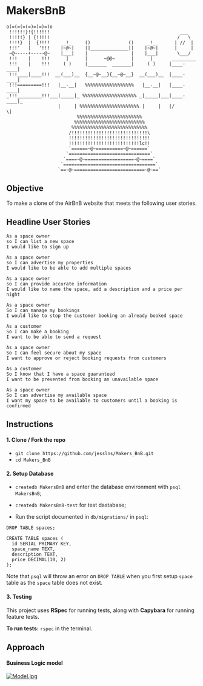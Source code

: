 MakersBnB
========
```
o(=(=(=(=)=)=)=)o
 !!!!!!}!{!!!!!!                                                ___
 !!!!!} | {!!!!!                                               /   \
 !!!!}  |  {!!!!     _!_     ()              ()     _!_       | //  |
 !!!'   |   '!!!    |~@~|    ||______________||    |~@~|      |     |
 ~@~----+----~@~    |___|    |                |    |___|       \___/
 !!!    |    !!!      |      |      ~@@~      |      |       _________
 !!!    |    !!!     ( )     |_______  _______|     ( )     |____-____|
 !!!____|____!!!  __(___)__  {__~@~__}{__~@~__}  __(___)__  |____-____|
 !!!=========!!!   |__-__|   %%%%%%%%%%%%%%%%%%   |__-__|   |____-____|
_!!!_________!!!___|_____|_ %%%%%%%%%%%%%%%%%%%% _|_____|___|____-____|_
                   |     | %%%%%%%%%%%%%%%%%%%%%% |     |   |/       \|
                          %%%%%%%%%%%%%%%%%%%%%%%%
                         %%%%%%%%%%%%%%%%%%%%%%%%%%
                        %%%%%%%%%%%%%%%%%%%%%%%%%%%%
                       /!!!!!!!!!!!!!!!!!!!!!!!!!!!!\
                       !!!!!!!!!!!!!!!!!!!!!!!!!!!!!!  
                       !!!!!!!!!!!!!!!!!!!!!!!!!!lc!!
                       `======~@~==========~@~======`
                      `==============================`
                     `====~@~==================~@~====`
                    `==================================`
                   `==~@~==========================~@~==`
```
Objective
------
To make a clone of the AirBnB website that meets the following user stories. 

Headline User Stories
--------
```
As a space owner
so I can list a new space
I would like to sign up

As a space owner
so I can advertise my properties
I would like to be able to add multiple spaces

As a space owner
so I can provide accurate information
I would like to name the space, add a description and a price per night

As a space owner
So I can manage my bookings
I would like to stop the customer booking an already booked space

As a customer
So I can make a booking
I want to be able to send a request

As a space owner
So I can feel secure about my space
I want to approve or reject booking requests from customers

As a customer
So I know that I have a space guaranteed
I want to be prevented from booking an unavailable space

As a space owner
So I can advertise my available space
I want my space to be available to customers until a booking is confirmed
```

Instructions
-------------

#### 1. Clone / Fork the repo

- `git clone https://github.com/jesslns/Makers_BnB.git`
- `cd Makers_BnB`

#### 2. Setup Database

- `createdb MakersBnB` and enter the database environment with `psql MakersBnB`;

- `createdb MakersBnB-test` for test dastabase;

- Run the script documented in `db/migrations/` in `psql`:

```
DROP TABLE spaces;

CREATE TABLE spaces (
  id SERIAL PRIMARY KEY,
  space_name TEXT,
  description TEXT,
  price DECIMAL(10, 2)
);
```

Note that `psql` will throw an error on `DROP TABLE`
when you first setup `space` table as the `space` table does not exist.

#### 3. Testing

This project uses **RSpec** for running tests, along with **Capybara** for running feature tests. 

**To run tests:** `rspec` in the terminal.

Approach
---------

#### Business Logic model

[![Model.jpg](https://i.postimg.cc/dVH1TCFz/Model.jpg)](https://postimg.cc/k2S90BBc)
